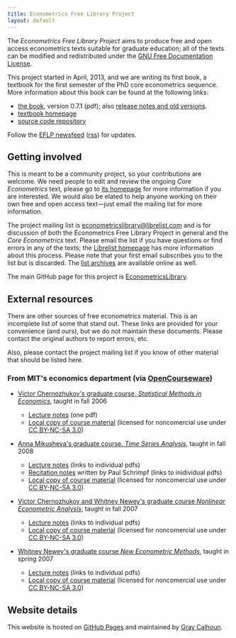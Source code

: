 ```yaml
---
title: Econometrics Free Library Project
layout: default
---
```


[pdf]: https://github.com/EconometricsLibrary/core/releases/download/v0.7.1/core_econometrics.pdf
[old]: https://github.com/EconometricsLibrary/core/releases
[FDL]: http://www.gnu.org/copyleft/fdl.html
[git-core]: https://github.com/EconometricsLibrary/core

The *Econometrics Free Library Project* aims to produce free and open
access econometrics texts suitable for graduate education; all of the
texts can be modified and redistributed under the
[GNU Free Documentation License][FDL].

This project started in April, 2013, and we are writing its first
book, a textbook for the first semester of the PhD core econometrics
sequence.  More information about this book can be found at the
following links:

* [the book][pdf], version 0.7.1 (pdf); also [release notes and old
  versions][old].
* [textbook homepage](/core)
* [source code repository][git-core]

Follow the [EFLP newsfeed](/blog) ([<ac>rss</ac>](/rss.xml)) for
updates.

Getting involved
----------------

This is meant to be a community project, so your contributions are
welcome.  We need people to edit and review the ongoing *Core
Econometrics* text, please go to [its homepage](/core) for more
information if you are interested.  We would also be elated to help
anyone working on their own free and open access text—just email the
mailing list for more information.

The project mailing list is <econometricslibrary@librelist.com> and is
for discussion of both the Econometrics Free Library Project in
general and the *Core Econometrics* text.  Please email the list if you
have questions or find errors in any of the texts; the [Librelist
homepage][i] has more information about this process.  Please note
that your first email subscribes you to the list but is discarded.
The [list archives][j] are available online as well.

The main GitHub page for this project is [EconometricsLibrary][k].

[i]: http://librelist.com
[j]: http://librelist.com/browser/econometricslibrary
[k]: https://github.com/EconometricsLibrary

External resources
------------------

There are other sources of free econometrics material. This is an
incomplete list of some that stand out. These links are provided for
your convenience (and ours), but we do not maintain these
documents. Please contact the original authors to report errors, etc.

Also, please contact the project mailing list if you know of other
material that should be listed here.

[NC]: http://creativecommons.org/licenses/by-nc-sa/3.0/us/

### From MIT's economics department (via [OpenCourseware](http://ocw.mit.edu/courses/economics))

* [Victor Chernozhukov's graduate course, *Statistical Methods in
  Economics*][a1], taught in fall 2006
    * [Lecture notes][a2] (one pdf)
    * [Local copy of course material][a3] (licensed for noncomercial
      use under [CC BY-NC-SA 3.0][NC])

* [Anna Mikusheva's graduate course, *Time Series Analysis*][a4],
  taught in fall 2008

    * [Lecture notes][a5] (links to individual pdfs)
    * [Recitation notes][a6] written by Paul Schrimpf (links to
      inidividual pdfs)
    * [Local copy of course material][a7] (licensed for noncomercial
      use under [CC BY-NC-SA 3.0][NC])

* [Victor Chernozhukov and Whitney Newey's graduate course *Nonlinear
  Econometric Analysis*][a8], taught in fall 2007

    * [Lecture notes][a9] (links to individual pdfs)
    * [Local copy of course material][a10] (licensed for
      noncomercial use under [CC BY-NC-SA 3.0][NC])

* [Whitney Newey's graduate course *New Econometric Methods*][a11],
  taught in spring 2007

    * [Lecture notes][a12] (links to individual pdfs)
    * [Local copy of course material][a13] (licensed for
      noncomercial use under [CC BY-NC-SA 3.0][NC])

[a1]: http://ocw.mit.edu/courses/economics/14-381-statistical-method-in-economics-fall-2006/
[a2]: http://ocw.mit.edu/courses/economics/14-381-statistical-method-in-economics-fall-2006/lecture-notes/notes_part_2.pdf
[a3]: /core/dl/14-381-fall-2006.zip

[a4]: http://ocw.mit.edu/courses/economics/14-384-time-series-analysis-fall-2008/
[a5]: http://ocw.mit.edu/courses/economics/14-384-time-series-analysis-fall-2008/lecture-notes
[a6]: http://ocw.mit.edu/courses/economics/14-384-time-series-analysis-fall-2008/recitations/
[a7]: /core/dl/14-384-fall-2008.zip

[a8]: http://ocw.mit.edu/courses/economics/14-385-nonlinear-econometric-analysis-fall-2007/
[a9]: http://ocw.mit.edu/courses/economics/14-385-nonlinear-econometric-analysis-fall-2007/lecture-notes
[a10]: /core/dl/14-385-fall-2007.zip

[a11]: http://ocw.mit.edu/courses/economics/14-386-new-econometric-methods-spring-2007/
[a12]: http://ocw.mit.edu/courses/economics/14-386-new-econometric-methods-spring-2007/readings/
[a13]: /core/dl/14-386-spring-2007.zip

Website details
---------------

This website is hosted on [GitHub Pages][] and maintained by
[Gray Calhoun][].

[GitHub Pages]: http://pages.github.com/
[Gray Calhoun]: http://gray.clhn.co
